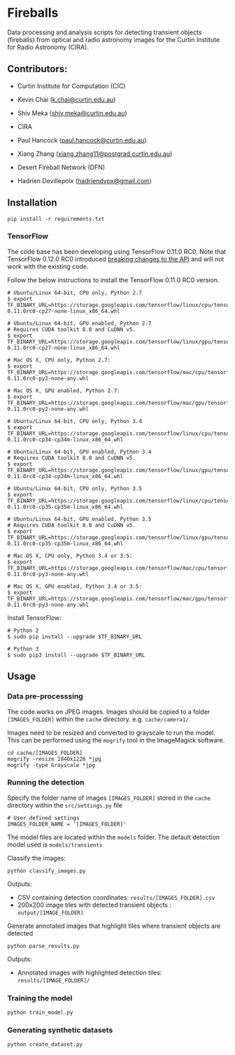 # Fireballs

Data processing and analysis scripts for detecting transient objects (fireballs) from optical and radio astronomy images for the Curtin Institute for Radio Astronomy (CIRA).

## Contributors:
* Curtin Institute for Computation (CIC)
 * Kevin Chai (k.chai@curtin.edu.au)
 * Shiv Meka (shiv.meka@curtin.edu.au)

* CIRA
 * Paul Hancock (paul.hancock@curtin.edu.au)
 * Xiang Zhang (xiang.zhang11@postgrad.curtin.edu.au)

* Desert Fireball Network (DFN)
 * Hadrien Devillepoix (hadriendvpx@gmail.com)
 

## Installation
`pip install -r requirements.txt`

### TensorFlow

The code base has been developing using TensorFlow 0.11.0 RC0. Note that TensorFlow 0.12.0 RC0 introduced [breaking changes to the API](https://github.com/tensorflow/tensorflow/releases/tag/0.12.0-rc0) and will not work with the existing code. 

Follow the below instructions to install the TensorFlow 0.11.0 RC0 version.

```
# Ubuntu/Linux 64-bit, CPU only, Python 2.7
$ export TF_BINARY_URL=https://storage.googleapis.com/tensorflow/linux/cpu/tensorflow-0.11.0rc0-cp27-none-linux_x86_64.whl

# Ubuntu/Linux 64-bit, GPU enabled, Python 2.7
# Requires CUDA toolkit 8.0 and CuDNN v5. 
$ export TF_BINARY_URL=https://storage.googleapis.com/tensorflow/linux/gpu/tensorflow_gpu-0.11.0rc0-cp27-none-linux_x86_64.whl

# Mac OS X, CPU only, Python 2.7:
$ export TF_BINARY_URL=https://storage.googleapis.com/tensorflow/mac/cpu/tensorflow-0.11.0rc0-py2-none-any.whl

# Mac OS X, GPU enabled, Python 2.7:
$ export TF_BINARY_URL=https://storage.googleapis.com/tensorflow/mac/gpu/tensorflow_gpu-0.11.0rc0-py2-none-any.whl

# Ubuntu/Linux 64-bit, CPU only, Python 3.4
$ export TF_BINARY_URL=https://storage.googleapis.com/tensorflow/linux/cpu/tensorflow-0.11.0rc0-cp34-cp34m-linux_x86_64.whl

# Ubuntu/Linux 64-bit, GPU enabled, Python 3.4
# Requires CUDA toolkit 8.0 and CuDNN v5. 
$ export TF_BINARY_URL=https://storage.googleapis.com/tensorflow/linux/gpu/tensorflow_gpu-0.11.0rc0-cp34-cp34m-linux_x86_64.whl

# Ubuntu/Linux 64-bit, CPU only, Python 3.5
$ export TF_BINARY_URL=https://storage.googleapis.com/tensorflow/linux/cpu/tensorflow-0.11.0rc0-cp35-cp35m-linux_x86_64.whl

# Ubuntu/Linux 64-bit, GPU enabled, Python 3.5
# Requires CUDA toolkit 8.0 and CuDNN v5. 
$ export TF_BINARY_URL=https://storage.googleapis.com/tensorflow/linux/gpu/tensorflow_gpu-0.11.0rc0-cp35-cp35m-linux_x86_64.whl

# Mac OS X, CPU only, Python 3.4 or 3.5:
$ export TF_BINARY_URL=https://storage.googleapis.com/tensorflow/mac/cpu/tensorflow-0.11.0rc0-py3-none-any.whl

# Mac OS X, GPU enabled, Python 3.4 or 3.5:
$ export TF_BINARY_URL=https://storage.googleapis.com/tensorflow/mac/gpu/tensorflow_gpu-0.11.0rc0-py3-none-any.whl
```

Install TensorFlow:

```
# Python 2
$ sudo pip install --upgrade $TF_BINARY_URL

# Python 3
$ sudo pip3 install --upgrade $TF_BINARY_URL
```

## Usage

### Data pre-processsing
The code works on JPEG images. Images should be copied to a folder `[IMAGES_FOLDER]` within the `cache` directory. e.g. `cache/camera1/`

Images need to be resized and converted to grayscale to run the model. This can be performed using the `mogrify` tool in the ImageMagick software.

```
cd cache/[IMAGES_FOLDER]
mogrify -resize 1840x1228 *jpg
mogrify -type Grayscale *jpg
```

### Running the detection

Specify the folder name of images `[IMAGES_FOLDER]` stored in the `cache` directory within the `src/settings.py` file

```
# User defined settings
IMAGES_FOLDER_NAME = '[IMAGES_FOLDER]'
```

The model files are located within the `models` folder. The default detection model used is `models/transients`

Classify the images:

`python classify_images.py`

Outputs:

* CSV containing detection coordinates: `results/[IMAGES_FOLDER].csv`
* 200x200 image tiles with detected transient objects : `output/[IMAGE_FOLDER]`


Generate annotated images that highlight tiles where transient objects are detected

`python parse_results.py`

Outputs:

* Annotated images with highlighted detection tiles: `results/[IMAGE_FOLDER]/`


### Training the model

`python train_model.py`

### Generating synthetic datasets

`python create_dataset.py`
